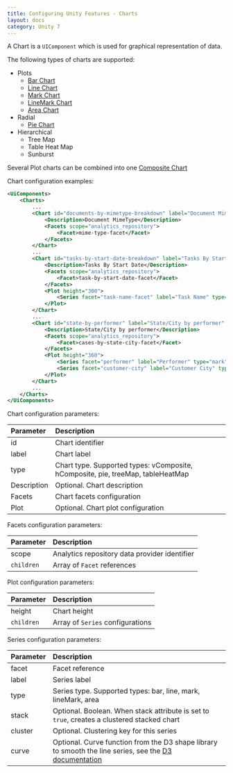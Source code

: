 ```yaml
---
title: Configuring Unity Features - Charts
layout: docs
category: Unity 7
---
```


A Chart is a `UIComponent` which is used for graphical representation of data.

The following types of charts are supported:

* Plots
    * [Bar Chart](features-bar-chart.md)
    * [Line Chart](features-line-chart.md)
    * [Mark Chart](features-mark-chart.md)
    * [LineMark Chart](features-linemark-chart.md)
    * [Area Chart](features-area-chart.md)
* Radial
    * [Pie Chart](features-pie-chart.md)  
* Hierarchical
    * Tree Map
    * Table Heat Map
    * Sunburst  
    
Several Plot charts can be combined into one [Composite Chart](features-composite-chart.md)
       
Chart configuration examples:

```xml
<UiComponents>
    <Charts>
        ...
        <Chart id="documents-by-mimetype-breakdown" label="Document MimeTypes" type="pie">
            <Description>Document MimeType</Description>
            <Facets scope="analytics_repository">
                <Facet>mime-type-facet</Facet>
            </Facets>
        </Chart>
        ...
        <Chart id="tasks-by-start-date-breakdown" label="Tasks By Start Date" type="vComposite">
            <Description>Tasks By Start Date</Description>
            <Facets scope="analytics_repository">
                <Facet>task-by-start-date-facet</Facet>
            </Facets>
            <Plot height="300">
                <Series facet="task-name-facet" label="Task Name" type="line" stack="true" cluster="task-name-facet"/>
            </Plot>
        </Chart>
        ...
        <Chart id="state-by-performer" label="State/City by performer" type="hComposite">
            <Description>State/City by performer</Description>
            <Facets scope="analytics_repository">
                <Facet>cases-by-state-city-facet</Facet>
            </Facets>
            <Plot height="360">
                <Series facet="performer" label="Performer" type="mark" stack="true" />
                <Series facet="customer-city" label="Customer City" type="bar" stack="true" />
            </Plot>
        </Chart>
        ...
    </Charts>
</UiComponents>
```   

Chart configuration parameters:

| Parameter | Description |
|:----|:-------------------|
|id | Chart identifier |
|label | Chart label |
|type | Chart type. Supported types: vComposite, hComposite, pie, treeMap, tableHeatMap |
|Description | Optional. Chart description  |
|Facets | Chart facets configuration | 
|Plot | Optional. Chart plot configuration  | 

Facets configuration parameters:

| Parameter | Description |
|:----|:-------------------|
|scope | Analytics repository data provider identifier |
|`children` | Array of `Facet` references |

Plot configuration parameters:

| Parameter | Description |
|:----|:-------------------|
|height | Chart height |
|`children` | Array of `Series` configurations |

Series configuration parameters:

| Parameter | Description |
|:----|:-------------------|
|facet | Facet reference |
|label | Series label |
|type | Series type. Supported types: bar, line, mark, lineMark, area |
|stack | Optional. Boolean. When stack attribute is set to `true`, creates a clustered stacked chart | 
|cluster | Optional. Clustering key for this series | 
|curve | Optional. Curve function from the D3 shape library to smooth the line series, see the [D3 documentation](https://github.com/d3/d3-shape#curves) | 